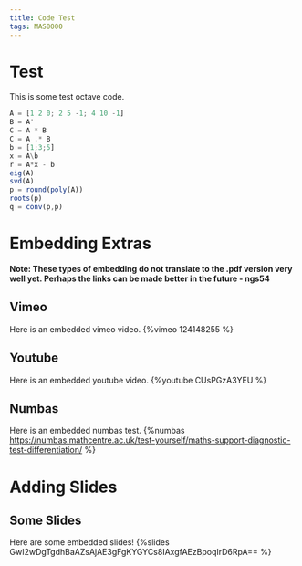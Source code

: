 ```yaml
---
title: Code Test
tags: MAS0000
---
```


# Test
This is some test octave code.

```{.octave .runnable}
A = [1 2 0; 2 5 -1; 4 10 -1]
B = A'
C = A * B
C = A .* B
b = [1;3;5]
x = A\b
r = A*x - b
eig(A)
svd(A)
p = round(poly(A))
roots(p)
q = conv(p,p)
```

# Embedding Extras
**Note: These types of embedding do not translate to the .pdf version very well yet. Perhaps the links can be made better in the future - ngs54** 

## Vimeo
Here is an embedded vimeo video.
{%vimeo
124148255
%}

## Youtube
Here is an embedded youtube video.
{%youtube
CUsPGzA3YEU
%}

## Numbas
Here is an embedded numbas test.
{%numbas
https://numbas.mathcentre.ac.uk/test-yourself/maths-support-diagnostic-test-differentiation/
%}

# Adding Slides
## Some Slides
Here are some embedded slides!
{%slides
GwI2wDgTgdhBaAZsAjAE3gFgKYGYCs8IAxgfAEzBpoqIrD6RpA==
%}